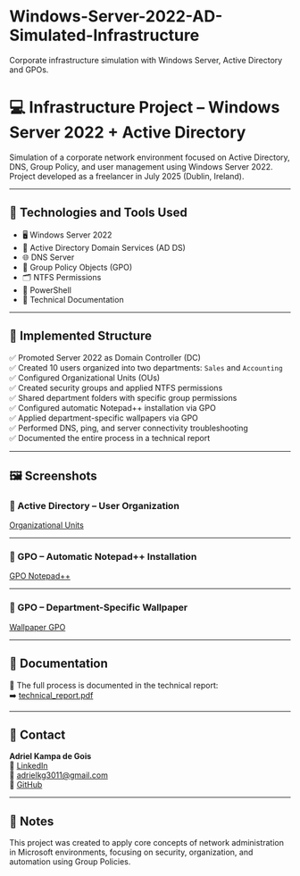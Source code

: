 # Windows-Server-2022-AD-Simulated-Infrastructure
Corporate infrastructure simulation with Windows Server, Active Directory and GPOs.

# 💻 Infrastructure Project – Windows Server 2022 + Active Directory

Simulation of a corporate network environment focused on Active Directory, DNS, Group Policy, and user management using Windows Server 2022.  
Project developed as a freelancer in July 2025 (Dublin, Ireland).

---

## 🧰 Technologies and Tools Used

- 🖥️ Windows Server 2022  
- 🔐 Active Directory Domain Services (AD DS)  
- 🌐 DNS Server  
- 🧩 Group Policy Objects (GPO)  
- 🗂️ NTFS Permissions  
- 💬 PowerShell  
- 📎 Technical Documentation

---

## 📌 Implemented Structure

✅ Promoted Server 2022 as Domain Controller (DC)  
✅ Created 10 users organized into two departments: `Sales` and `Accounting`  
✅ Configured Organizational Units (OUs)  
✅ Created security groups and applied NTFS permissions  
✅ Shared department folders with specific group permissions  
✅ Configured automatic Notepad++ installation via GPO  
✅ Applied department-specific wallpapers via GPO  
✅ Performed DNS, ping, and server connectivity troubleshooting  
✅ Documented the entire process in a technical report

---

## 🖼️ Screenshots

### 📁 Active Directory – User Organization

[Organizational Units](imagens/Users_Active_Directory.png)

---

### 🧩 GPO – Automatic Notepad++ Installation

[GPO Notepad++](imagens/Notepad++_GPO.png)

---

### 🎨 GPO – Department-Specific Wallpaper

[Wallpaper GPO](imagens/Wallpaper_GPO.png)

---

## 📄 Documentation

📝 The full process is documented in the technical report:  
➡️ [technical_report.pdf](docs/technical_report.pdf)

---

## 🔗 Contact

**Adriel Kampa de Gois**  
💼 [LinkedIn](https://www.linkedin.com/in/adriel-kampa-de-gois-3bab841a5/)  
📧 adrielkg3011@gmail.com  
🐙 [GitHub](https://github.com/AdrielKampa)

---

## 📢 Notes

This project was created to apply core concepts of network administration in Microsoft environments, focusing on security, organization, and automation using Group Policies.
